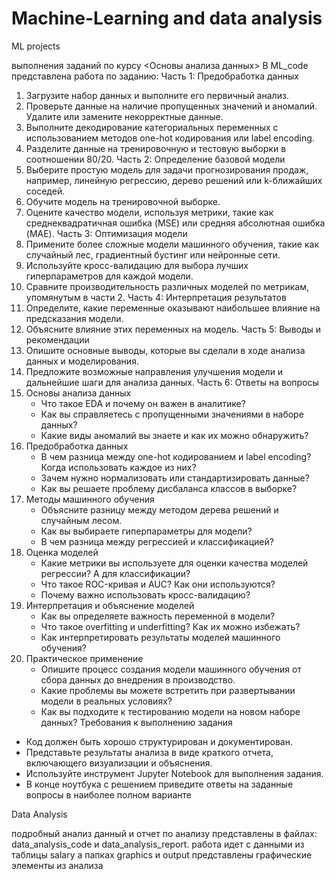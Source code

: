 # Machine-Learning and data analysis
ML projects 


выполнения заданий по курсу <Основы анализа данных>
В ML_code представлена работа по заданию:
Часть 1: Предобработка данных
1. Загрузите набор данных и выполните его первичный анализ.
2. Проверьте данные на наличие пропущенных значений и аномалий. Удалите или замените некорректные данные.
3. Выполните декодирование категориальных переменных с использованием методов one-hot кодирования или label encoding.
4. Разделите данные на тренировочную и тестовую выборки в соотношении 80/20.
Часть 2: Определение базовой модели
1. Выберите простую модель для задачи прогнозирования продаж, например, линейную регрессию, дерево решений или k-ближайших соседей.
2. Обучите модель на тренировочной выборке.
3. Оцените качество модели, используя метрики, такие как среднеквадратичная ошибка (MSE) или средняя абсолютная ошибка (MAE).
Часть 3: Оптимизация модели
1. Примените более сложные модели машинного обучения, такие как случайный лес, градиентный бустинг или нейронные сети.
2. Используйте кросс-валидацию для выбора лучших гиперпараметров для каждой модели.
3. Сравните производительность различных моделей по метрикам, упомянутым в части 2.
Часть 4: Интерпретация результатов
1. Определите, какие переменные оказывают наибольшее влияние на предсказания модели.
2. Объясните влияние этих переменных на модель.
Часть 5: Выводы и рекомендации
1. Опишите основные выводы, которые вы сделали в ходе анализа данных и моделирования.
2. Предложите возможные направления улучшения модели и дальнейшие шаги для анализа данных.
Часть 6: Ответы на вопросы
1. Основы анализа данных
   - Что такое EDA и почему он важен в аналитике?
   - Как вы справляетесь с пропущенными значениями в наборе данных?
   - Какие виды аномалий вы знаете и как их можно обнаружить?
2. Предобработка данных
   - В чем разница между one-hot кодированием и label encoding? Когда использовать каждое из них?
   - Зачем нужно нормализовать или стандартизировать данные?
   - Как вы решаете проблему дисбаланса классов в выборке?
3. Методы машинного обучения
   - Объясните разницу между методом дерева решений и случайным лесом.
   - Как вы выбираете гиперпараметры для модели?
   - В чем разница между регрессией и классификацией?
4. Оценка моделей
   - Какие метрики вы используете для оценки качества моделей регрессии? А для классификации?
   - Что такое ROC-кривая и AUC? Как они используются?
   - Почему важно использовать кросс-валидацию?
5. Интерпретация и объяснение моделей
   - Как вы определяете важность переменной в модели?
   - Что такое overfitting и underfitting? Как их можно избежать?
   - Как интерпретировать результаты моделей машинного обучения?
6. Практическое применение
   - Опишите процесс создания модели машинного обучения от сбора данных до внедрения в производство.
   - Какие проблемы вы можете встретить при развертывании модели в реальных условиях?
   - Как вы подходите к тестированию модели на новом наборе данных?
Требования к выполнению задания
- Код должен быть хорошо структурирован и документирован.
- Представьте результаты анализа в виде краткого отчета, включающего визуализации и объяснения.
- Используйте инструмент Jupyter Notebook для выполнения задания.
- В конце ноутбука с решением приведите ответы на заданные вопросы в наиболее полном варианте





Data Analysis

подробный анализ данный и отчет по анализу представлены в файлах: data_analysis_code и data_analysis_report.
работа идет с данными из таблицы salary
а папках graphics и output представлены графические элементы из анализа
